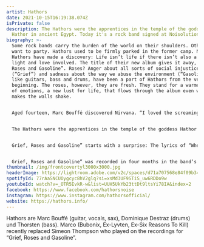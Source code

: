 ```yaml
---
artist: Hathors
date: 2021-10-15T16:19:38.074Z
isPrivate: false
description: The Hathors were the apprentices in the temple of the goddess
  Hathor in ancient Egypt. Today it's a rock band signed at Noisolution.
biography: >-
  Some rock bands carry the burden of the world on their shoulders. Others just
  want to party. Hathors used to be firmly parked in the former camp. No longer!
  Hathors have made a discovery: Life isn’t life if there isn’t also a little
  light and love involved. The title of their new album gives it away, “Grief,
  Roses and Gasoline”. Roses? Anger about all sorts of social injustice
  (“Grief”) and sadness about the way we abuse the environment (“Gasoline”),
  like guitars, bass and drums, have been a part of Hathors from the very
  beginning. The roses, however, they are fresh. They stand for a warmer strand
  of emotions, a new lust for life, that flows through the album even when it
  makes the walls shake.


  Aged fourteen, Marc Bouffé discovered Nirvana. “I loved the screaming. It felt cathartic”, he says, “like a soul singer giving free reign to his feelings.” He borrowed his sister’s guitar, learnt two chords and started his first band: “To be on stage with your best friends, travel the world, and do with your life what you really want to – it became my dream.” Remarkably, the dream soon became reality. Just as swiftly, Bouffé threw off the shackles of grunge to follow his own vision of a guitar-driven high-octane rock sound where each riff and each lick served not the ego, but the song.


  The Hathors were the apprentices in the temple of the goddess Hathor in ancient Egypt. Apart from the arts, she was also looking after love, death and the pleasures of intoxication. Is there a more perfect name for a rock band? The modern Hathors’ debut album was released in 2011. A superior offering of post-grunge rock, it garnered plenty of praise, especially in the French-speaking world. However, the production felt just a little too streamlined to the band, too controlled to be true. Their second album “Brainwash” (2013) was their incendiary response: more sweat, more mistakes, and more life. “Panem et Circenses” followed in 2017, still raw but a little more subtle…


  Grief, Roses and Gasoline” starts with a surprise: The lyrics of “Where Were You” may bemoan the soulless rat race of modern performance society, but the song rattles along with such joyous abandon – not to mention a cheeky na-na-na-na chorus – that any feelings of frustration are instantly banished. And that’s just the beginning. What follows is a bubbling cauldron of deep and urgent rhythms, crisp choruses, and moods that range from soulfully thoughtful to exuberantly angry, all the way to simply euphoric. With this album, the band has found the perfect balance between the raw energy of their live shows and a love of detail that can only be forged in the studio.


  Grief, Roses and Gasoline” was recorded in four months in the band’s studio in Winterthur, a small but musical town near Zurich. “With this album we have almost arrived back where we started”, says Bouffé: “Except now we have complete control over our recordings and the type of aesthetic we want to go for. And we had a massive craving for memorable and carefully produced songs that were also spikey and hard-hitting…” After the band had done their work, John Goodmanson (Bikini Kill, Pavement, Wu-Tang Clan) rounded it off with a brilliant mix in his studio in Seattle.
thumbnail: /img/frontcovertyl3000x3000.jpg
headerImage: https://lightroom.adobe.com/v2c/spaces/d71a707568e84f09b345e7a11ca248ff/assets/feea20790b47915ffcd67e5048ed1652/revisions/6f193d9a53574d9f9a056b9a8a2354da/renditions/9bed3394c0844020c512cb2741311d40
spotifyId: 77rAaSNCUOygcyc8hV2glq?si=xsMd3UF9STiS_uw6RDDo9w
youtubeId: watch?v=_OTR5EvkR-w&list=UUH5UkYb23ttDt9ltsYi78IA&index=2
facebook: https://www.facebook.com/hathorsnoise
instagram: https://www.instagram.com/hathorsofficial/
website: https://hathors.info/
---
```

Hathors are Marc Bouffé (guitar, vocals, sax), Dominique Destraz (drums) und Thorsten (bass). Marco (Bubonix, Ex-Lyvten, Ex-Six Reasons To Kill) recently replaced Simeon Thompson who played on the recordings for “Grief, Roses and Gasoline”.